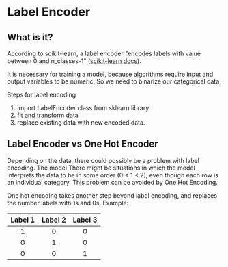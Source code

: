 # Label Encoder
## What is it?
According to scikit-learn, a label encoder "encodes labels with value between 0 and n_classes-1" ([scikit-learn docs](https://scikit-learn.org/stable/modules/generated/sklearn.preprocessing.LabelEncoder.html)).

It is necessary for training a model, because algorithms require input and output variables to be numeric. So we need to binarize our categorical data.

Steps for label encoding

1. import LabelEncoder class from sklearn library
2. fit and transform data
3. replace existing data with new encoded data.

## Label Encoder vs One Hot Encoder
Depending on the data, there could possibly be a problem with label encoding. The model There might be situations in which the model interprets the data to be in some order (0 < 1 < 2), even though each row is an individual category. This problem can be avoided by One Hot Encoding.

One hot encoding takes another step beyond label encoding, and replaces the number labels with 1s and 0s. Example:

| Label 1 | Label 2 | Label 3 |
|:-------:|:-------:|:-------:|
| 1 | 0 | 0 |
| 0 | 1 | 0 |
| 0 | 0 | 1 |
